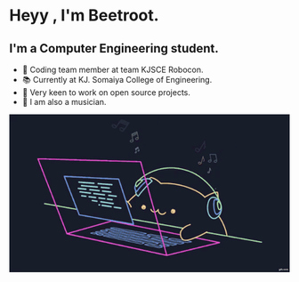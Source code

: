 # Heyy , I'm Beetroot.

## I'm a Computer Engineering student.

- 🤖 Coding team member at team KJSCE Robocon.
- 📚 Currently at KJ. Somaiya College of Engineering.
- 👾 Very keen to work on open source projects.
- 🎸 I am also a musician.

<p><img align="right" src="https://github.com/Beetroot16/Beetroot16/blob/main/bongo-cat-codes.gif?raw=true" alt="beetroot16" /></p>